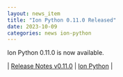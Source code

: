 ```yaml
---
layout: news_item
title: "Ion Python 0.11.0 Released"
date: 2023-10-09
categories: news ion-python
---
```


Ion Python 0.11.0 is now available.

| [Release Notes v0.11.0](https://github.com/amazon-ion/ion-python/releases/tag/v0.11.0) | [Ion Python](https://github.com/amazon-ion/ion-python) |

